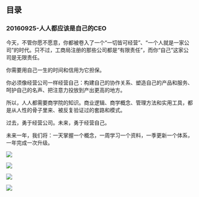 

## 目录

### 20160925-人人都应该是自己的CEO

今天，不管你愿不愿意，你都被卷入了一个“一切皆可经营”、“一个人就是一家公司”的时代。只不过，工商局注册的那些公司都是“有限责任”，而你“自己”这家公司是无限责任。

你需要用自己一生的时间和信用为它担保。

你必须像经营公司一样经营自己：构建自己的协作关系、塑造自己的产品和服务、呵护自己的名声、把注意力投放到产出更高的地方。

所以，人人都需要商学院的知识。商业逻辑、商学概念、管理方法和实用工具，都是从人性的骨子里来、被反复验证过的套路和模式。

过去，勇于经营公司。未来，勇于经营自己。

未来一年，我们将：一天掌握一个概念，一周学习一个资料，一季更新一个体系，一年完成一次升级。


![](http://img.smyhvae.com/20170822_1020.png)

![](http://img.smyhvae.com/20170822_1021.png)

![](http://img.smyhvae.com/20170822_1022.png)

![](http://img.smyhvae.com/20170822_1023.png)


